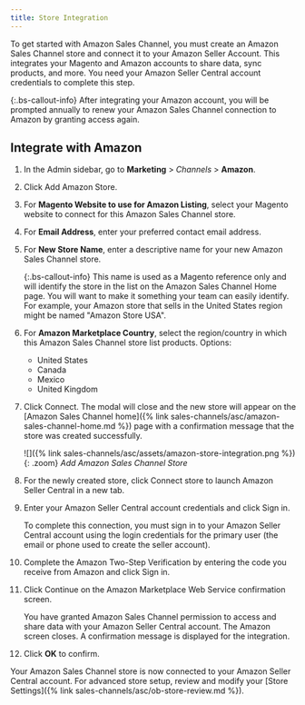 ```yaml
---
title: Store Integration
---
```



To get started with Amazon Sales Channel, you must create an Amazon Sales Channel store and connect it to your Amazon Seller Account. This integrates your Magento and Amazon accounts to share data, sync products, and more. You need your Amazon Seller Central account credentials to complete this step.

{:.bs-callout-info}
After integrating your Amazon account, you will be prompted annually to renew your Amazon Sales Channel connection to Amazon by granting access again.

## Integrate with Amazon

1. In the Admin sidebar, go to **Marketing** > _Channels_ > **Amazon**.

1. Click <span class="btn">Add Amazon Store</span>.

1. For **Magento Website to use for Amazon Listing**, select your Magento website to connect for this Amazon Sales Channel store.

1. For **Email Address**, enter your preferred contact email address.

1. For **New Store Name**, enter a descriptive name for your new Amazon Sales Channel store.

   {:.bs-callout-info}
   This name is used as a Magento reference only and will identify the store in the list on the Amazon Sales Channel Home page. You will want to make it something your team can easily identify. For example, your Amazon store that sells in the United States region might be named "Amazon Store USA".

1. For **Amazon Marketplace Country**, select the region/country in which this Amazon Sales Channel store list products. Options:

    - United States
    - Canada
    - Mexico
    - United Kingdom

1. Click <span class="btn">Connect</span>. The modal will close and the new store will appear on the [Amazon Sales Channel home]({% link sales-channels/asc/amazon-sales-channel-home.md %}) page with a confirmation message that the store was created successfully.

    ![]({% link sales-channels/asc/assets/amazon-store-integration.png %}){: .zoom}
    _Add Amazon Sales Channel Store_

1. For the newly created store, click <span class="btn">Connect store</span> to launch Amazon Seller Central in a new tab.

1. Enter your Amazon Seller Central account credentials and click <span class="btn">Sign in</span>.

   To complete this connection, you must sign in to your Amazon Seller Central account using the login credentials for the primary user (the email or phone used to create the seller account).

1. Complete the Amazon Two-Step Verification by entering the code you receive from Amazon and click <span class="btn">Sign in</span>.

1. Click <span class="btn">Continue</span> on the Amazon Marketplace Web Service confirmation screen.

   You have granted Amazon Sales Channel permission to access and share data with your Amazon Seller Central account. The Amazon screen closes. A confirmation message is displayed for the integration.

1. Click **OK** to confirm.

Your Amazon Sales Channel store is now connected to your Amazon Seller Central account. For advanced store setup, review and modify your [Store Settings]({% link sales-channels/asc/ob-store-review.md %}).
